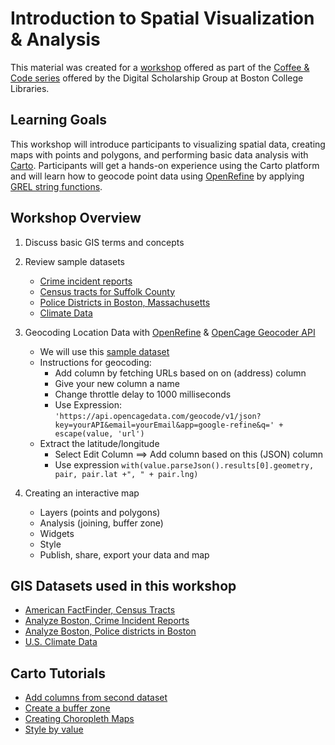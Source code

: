 # Introduction to Spatial Visualization & Analysis
This material was created for a [workshop](http://libcal.bc.edu/event/4540756) offered as part of the [Coffee & Code series](https://ds.bc.edu/events/) offered by the Digital Scholarship Group at Boston College Libraries.

## Learning Goals
This workshop will introduce participants to visualizing spatial data, creating maps with points and polygons, and performing basic data analysis with [Carto](https://carto.com/). Participants will get a hands-on experience using the Carto platform and will learn how to geocode point data using [OpenRefine](http://openrefine.org/) by applying [GREL string functions]( https://github.com/OpenRefine/OpenRefine/wiki/GREL-String-Functions).

## Workshop Overview
1. Discuss basic GIS terms and concepts

2. Review sample datasets
    - [Crime incident reports]()
    - [Census tracts for Suffolk County]()
    - [Police Districts in Boston, Massachusetts]()
    - [Climate Data]()

3. Geocoding Location Data with [OpenRefine](http://openrefine.org/) & [OpenCage Geocoder API](https://opencagedata.com/)
    - We will use this [sample dataset]()
    - Instructions for geocoding:
      - Add column by fetching URLs based on on (address) column
      - Give your new column a name
      - Change throttle delay to 1000 milliseconds
      - Use Expression:
`'https://api.opencagedata.com/geocode/v1/json?key=yourAPI&email=yourEmail&app=google-refine&q=' + escape(value, 'url')`
    - Extract the latitude/longitude
      - Select Edit Column ==> Add column based on this (JSON) column
      - Use expression `with(value.parseJson().results[0].geometry, pair, pair.lat +", " + pair.lng)`

4. Creating an interactive map
   - Layers (points and polygons)
   - Analysis (joining, buffer zone)
   - Widgets
   - Style
   - Publish, share, export your data and map


## GIS Datasets used in this workshop
   - [American FactFinder, Census Tracts](https://factfinder.census.gov/faces/nav/jsf/pages/searchresults.xhtml?refresh=t)
   - [Analyze Boston, Crime Incident Reports](https://data.boston.gov/dataset/crime-incident-reports-july-2012-august-2015-source-legacy-system)
   - [Analyze Boston, Police districts in Boston](https://data.boston.gov/dataset/police-districts)
   - [U.S. Climate Data](https://www.usclimatedata.com/climate/boston/massachusetts/united-states/usma0046)


## Carto Tutorials
   - [Add columns from second dataset](https://carto.com/learn/guides/analysis/add-columns-from-second-dataset/)
   - [Create a buffer zone](https://carto.com/learn/guides/analysis/create-travel-distance-buffers/)
   - [Creating Choropleth Maps](https://carto.com/learn/guides/styling/choropleth-map-for-statistical-data/)
   - [Style by value](https://carto.com/learn/guides/styling/style-by-value/)
